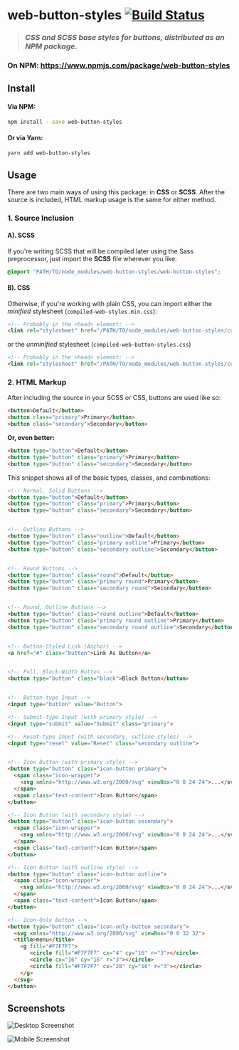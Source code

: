 # web-button-styles [![Build Status](https://travis-ci.com/mattdanielbrown/web-button-styles.svg?branch=main)](https://travis-ci.com/github/mattdanielbrown/web-button-styles)

> ### *CSS and SCSS base styles for buttons, distributed as an NPM package.*

### On NPM: https://www.npmjs.com/package/web-button-styles

## Install

#### Via NPM:
```bash
npm install --save web-button-styles
```

#### Or via Yarn:
```bash
yarn add web-button-styles
```

## Usage

There are two main ways of using this package: in **CSS** or **SCSS**. 
After the source is included, HTML markup usage is the same for either method.

### 1. Source Inclusion

#### A). SCSS
If you're writing SCSS that will be compiled later using the Sass preprocessor, just import the **SCSS** file wherever you like:

```scss
@import "PATH/TO/node_modules/web-button-styles/web-button-styles";
```

#### B). CSS
Otherwise, if you're working with plain CSS, you can import either the *minified* stylesheet (`compiled-web-styles.min.css`):

```html
<!-- Probably in the <head> element: -->
<link rel="stylesheet" href="/PATH/TO/node_modules/web-button-styles/compiled-web-button-styles.min.css">
```

or the *unminified* stylesheet (`compiled-web-button-styles.css`)

```html
<!-- Probably in the <head> element: -->
<link rel="stylesheet" href="/PATH/TO/node_modules/web-button-styles/compiled-web-button-styles.css">
```

### 2. HTML Markup

After including the source in your SCSS or CSS, buttons are used like so:

```html
<button>Default</button>
<button class="primary">Primary</button>
<button class="secondary">Secondary</button>
```

**Or, even better:**

```html
<button type="button">Default</button>
<button type="button" class="primary">Primary</button>
<button type="button" class="secondary">Secondary</button>
```

This snippet shows all of the basic types, classes, and combinations:

```html
<!-- Normal, Solid Buttons -->
<button type="button">Default</button>
<button type="button" class="primary">Primary</button>
<button type="button" class="secondary">Secondary</button>


<!-- Outline Buttons -->
<button type="button" class="outline">Default</button>
<button type="button" class="primary outline">Primary</button>
<button type="button" class="secondary outline">Secondary</button>


<!-- Round Buttons -->
<button type="button" class="round">Default</button>
<button type="button" class="primary round">Primary</button>
<button type="button" class="secondary round">Secondary</button>


<!-- Round, Outline Buttons -->
<button type="button" class="round outline">Default</button>
<button type="button" class="primary round outline">Primary</button>
<button type="button" class="secondary round outline">Secondary</button>


<!-- Button-Styled Link (Anchor) -->
<a href="#" class="button">Link As Button</a>


<!-- Full, Block-Width Button -->
<button type="button" class="block">Block Button</button>


<!-- Button-type Input -->
<input type="button" value="Button">

<!-- Submit-type Input (with primary style) -->
<input type="submit" value="Submit" class="primary">

<!-- Reset-type Input (with secondary, outline styles) -->
<input type="reset" value="Reset" class="secondary outline">


<!-- Icon Button (with primary style) -->
<button type="button" class="icon-button primary">
  <span class="icon-wrapper">
    <svg xmlns="http://www.w3.org/2000/svg" viewBox="0 0 24 24">...</svg>
  </span>
  <span class="text-content">Icon Button</span>
</button>

<!-- Icon Button (with secondary style) -->
<button type="button" class="icon-button secondary">
  <span class="icon-wrapper">
    <svg xmlns="http://www.w3.org/2000/svg" viewBox="0 0 24 24">...</svg>
  </span>
  <span class="text-content">Icon Button</span>
</button>

<!-- Icon Button (with outline style) -->
<button type="button" class="icon-button outline">
  <span class="icon-wrapper">
    <svg xmlns="http://www.w3.org/2000/svg" viewBox="0 0 24 24">...</svg>
  </span>
  <span class="text-content">Icon Button</span>
</button>

<!-- Icon-Only Button -->
<button type="button" class="icon-only-button secondary">
  <svg xmlns="http://www.w3.org/2000/svg" viewBox="0 0 32 32">
  <title>menu</title>
    <g fill="#F7F7F7">
	   <circle fill="#F7F7F7" cx="4" cy="16" r="3"></circle>
	   <circle cx="16" cy="16" r="3"></circle>
	   <circle fill="#F7F7F7" cx="28" cy="16" r="3"></circle>
	</g>
  </svg>
</button>


```




## Screenshots

![Desktop Screenshot](screenshot.png)

![Mobile Screenshot](screenshot-mobile.png)

